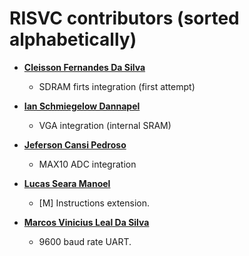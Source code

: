 RISVC contributors (sorted alphabetically)
============================================

* **[Cleisson Fernandes Da Silva](https://github.com/cleissom)**

  * SDRAM firts integration (first attempt)
  
* **[Ian Schmiegelow Dannapel](https://github.com/Eximmius)**

  * VGA integration (internal SRAM)

* **[Jeferson Cansi Pedroso](https://github.com/jefersonpedroso)**

  * MAX10 ADC integration

* **[Lucas Seara Manoel](https://github.com/lsmanoel)**

  * [M] Instructions extension.

* **[Marcos Vinicius Leal Da Silva](https://github.com/marcosleal)**

  * 9600 baud rate UART.
  